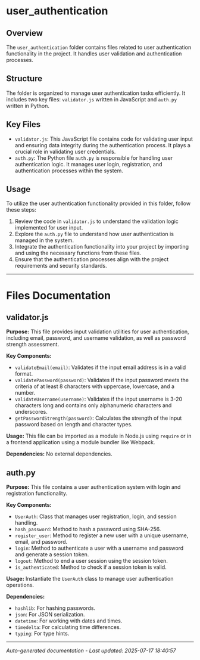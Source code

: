 # user_authentication

## Overview
The `user_authentication` folder contains files related to user authentication functionality in the project. It handles user validation and authentication processes.

## Structure
The folder is organized to manage user authentication tasks efficiently. It includes two key files: `validator.js` written in JavaScript and `auth.py` written in Python.

## Key Files
- `validator.js`: This JavaScript file contains code for validating user input and ensuring data integrity during the authentication process. It plays a crucial role in validating user credentials.
- `auth.py`: The Python file `auth.py` is responsible for handling user authentication logic. It manages user login, registration, and authentication processes within the system.

## Usage
To utilize the user authentication functionality provided in this folder, follow these steps:
1. Review the code in `validator.js` to understand the validation logic implemented for user input.
2. Explore the `auth.py` file to understand how user authentication is managed in the system.
3. Integrate the authentication functionality into your project by importing and using the necessary functions from these files.
4. Ensure that the authentication processes align with the project requirements and security standards.

---

# Files Documentation

## validator.js

**Purpose:** This file provides input validation utilities for user authentication, including email, password, and username validation, as well as password strength assessment.

**Key Components:**
- `validateEmail(email)`: Validates if the input email address is in a valid format.
- `validatePassword(password)`: Validates if the input password meets the criteria of at least 8 characters with uppercase, lowercase, and a number.
- `validateUsername(username)`: Validates if the input username is 3-20 characters long and contains only alphanumeric characters and underscores.
- `getPasswordStrength(password)`: Calculates the strength of the input password based on length and character types.

**Usage:** This file can be imported as a module in Node.js using `require` or in a frontend application using a module bundler like Webpack.

**Dependencies:** No external dependencies.

## auth.py

**Purpose:** This file contains a user authentication system with login and registration functionality.

**Key Components:**
- `UserAuth`: Class that manages user registration, login, and session handling.
- `hash_password`: Method to hash a password using SHA-256.
- `register_user`: Method to register a new user with a unique username, email, and password.
- `login`: Method to authenticate a user with a username and password and generate a session token.
- `logout`: Method to end a user session using the session token.
- `is_authenticated`: Method to check if a session token is valid.

**Usage:** Instantiate the `UserAuth` class to manage user authentication operations.

**Dependencies:**
- `hashlib`: For hashing passwords.
- `json`: For JSON serialization.
- `datetime`: For working with dates and times.
- `timedelta`: For calculating time differences.
- `typing`: For type hints.

---
*Auto-generated documentation - Last updated: 2025-07-17 18:40:57*
